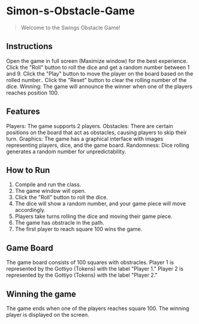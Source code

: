 # Simon-s-Obstacle-Game
>Welcome to the Swings Obstacle Game!


## Instructions
Open the game in full screen (Maximize window) for the best experience.
Click the "Roll" button to roll the dice and get a random number between 1 and 9.
Click the "Play" button to move the player on the board based on the rolled number..
Click the "Reset" button to clear the rolling number of the dice.
Winning: The game will announce the winner when one of the players reaches position 100.

## Features
Players: The game supports 2 players.
Obstacles: There are certain positions on the board that act as obstacles, causing players to skip their turn.
Graphics: The game has a graphical interface with images representing players, dice, and the game board.
Randomness: Dice rolling generates a random number for unpredictability.

## How to Run
1. Compile and run the class.
2. The game window will open.
3. Click the "Roll" button to roll the dice.
4. The dice will show a random number, and your game piece will move accordingly.
5. Players take turns rolling the dice and moving their game piece.
6. The game has obstracle in the path.
7. The first player to reach square 100 wins the game.

## Game Board
The game board consists of 100 squares with obstracles.
Player 1 is represented by the Gottiyo (Tokens) with the label "Player 1."
Player 2 is represented by the Gottiyo (Tokens) with the label "Player 2."

## Winning the game
The game ends when one of the players reaches square 100. The winning player is displayed on the screen.
